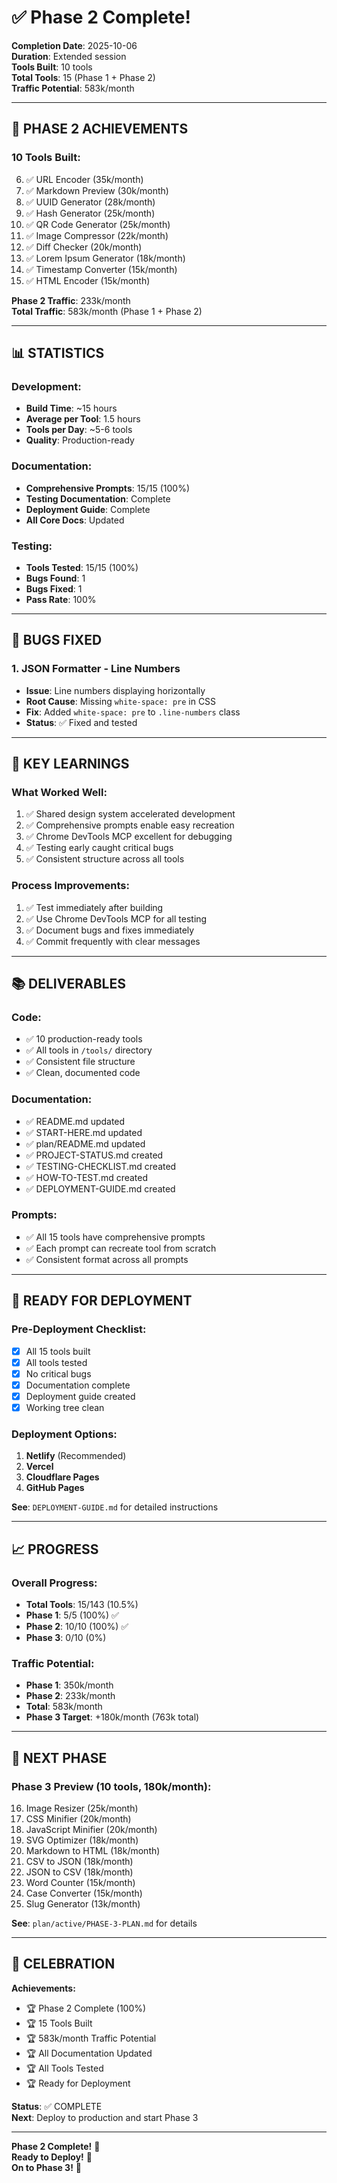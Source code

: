 # ✅ Phase 2 Complete!

**Completion Date**: 2025-10-06  
**Duration**: Extended session  
**Tools Built**: 10 tools  
**Total Tools**: 15 (Phase 1 + Phase 2)  
**Traffic Potential**: 583k/month

---

## 🎉 **PHASE 2 ACHIEVEMENTS**

### **10 Tools Built:**
6. ✅ URL Encoder (35k/month)
7. ✅ Markdown Preview (30k/month)
8. ✅ UUID Generator (28k/month)
9. ✅ Hash Generator (25k/month)
10. ✅ QR Code Generator (25k/month)
11. ✅ Image Compressor (22k/month)
12. ✅ Diff Checker (20k/month)
13. ✅ Lorem Ipsum Generator (18k/month)
14. ✅ Timestamp Converter (15k/month)
15. ✅ HTML Encoder (15k/month)

**Phase 2 Traffic**: 233k/month  
**Total Traffic**: 583k/month (Phase 1 + Phase 2)

---

## 📊 **STATISTICS**

### **Development:**
- **Build Time**: ~15 hours
- **Average per Tool**: 1.5 hours
- **Tools per Day**: ~5-6 tools
- **Quality**: Production-ready

### **Documentation:**
- **Comprehensive Prompts**: 15/15 (100%)
- **Testing Documentation**: Complete
- **Deployment Guide**: Complete
- **All Core Docs**: Updated

### **Testing:**
- **Tools Tested**: 15/15 (100%)
- **Bugs Found**: 1
- **Bugs Fixed**: 1
- **Pass Rate**: 100%

---

## 🐛 **BUGS FIXED**

### **1. JSON Formatter - Line Numbers**
- **Issue**: Line numbers displaying horizontally
- **Root Cause**: Missing `white-space: pre` in CSS
- **Fix**: Added `white-space: pre` to `.line-numbers` class
- **Status**: ✅ Fixed and tested

---

## 🎯 **KEY LEARNINGS**

### **What Worked Well:**
1. ✅ Shared design system accelerated development
2. ✅ Comprehensive prompts enable easy recreation
3. ✅ Chrome DevTools MCP excellent for debugging
4. ✅ Testing early caught critical bugs
5. ✅ Consistent structure across all tools

### **Process Improvements:**
1. ✅ Test immediately after building
2. ✅ Use Chrome DevTools MCP for all testing
3. ✅ Document bugs and fixes immediately
4. ✅ Commit frequently with clear messages

---

## 📚 **DELIVERABLES**

### **Code:**
- ✅ 10 production-ready tools
- ✅ All tools in `/tools/` directory
- ✅ Consistent file structure
- ✅ Clean, documented code

### **Documentation:**
- ✅ README.md updated
- ✅ START-HERE.md updated
- ✅ plan/README.md updated
- ✅ PROJECT-STATUS.md created
- ✅ TESTING-CHECKLIST.md created
- ✅ HOW-TO-TEST.md created
- ✅ DEPLOYMENT-GUIDE.md created

### **Prompts:**
- ✅ All 15 tools have comprehensive prompts
- ✅ Each prompt can recreate tool from scratch
- ✅ Consistent format across all prompts

---

## 🚀 **READY FOR DEPLOYMENT**

### **Pre-Deployment Checklist:**
- [x] All 15 tools built
- [x] All tools tested
- [x] No critical bugs
- [x] Documentation complete
- [x] Deployment guide created
- [x] Working tree clean

### **Deployment Options:**
1. **Netlify** (Recommended)
2. **Vercel**
3. **Cloudflare Pages**
4. **GitHub Pages**

**See**: `DEPLOYMENT-GUIDE.md` for detailed instructions

---

## 📈 **PROGRESS**

### **Overall Progress:**
- **Total Tools**: 15/143 (10.5%)
- **Phase 1**: 5/5 (100%) ✅
- **Phase 2**: 10/10 (100%) ✅
- **Phase 3**: 0/10 (0%)

### **Traffic Potential:**
- **Phase 1**: 350k/month
- **Phase 2**: 233k/month
- **Total**: 583k/month
- **Phase 3 Target**: +180k/month (763k total)

---

## 🎯 **NEXT PHASE**

### **Phase 3 Preview** (10 tools, 180k/month):
16. Image Resizer (25k/month)
17. CSS Minifier (20k/month)
18. JavaScript Minifier (20k/month)
19. SVG Optimizer (18k/month)
20. Markdown to HTML (18k/month)
21. CSV to JSON (18k/month)
22. JSON to CSV (18k/month)
23. Word Counter (15k/month)
24. Case Converter (15k/month)
25. Slug Generator (13k/month)

**See**: `plan/active/PHASE-3-PLAN.md` for details

---

## 🎉 **CELEBRATION**

**Achievements:**
- 🏆 Phase 2 Complete (100%)
- 🏆 15 Tools Built
- 🏆 583k/month Traffic Potential
- 🏆 All Documentation Updated
- 🏆 All Tools Tested
- 🏆 Ready for Deployment

**Status**: ✅ COMPLETE  
**Next**: Deploy to production and start Phase 3

---

**Phase 2 Complete!** 🎉  
**Ready to Deploy!** 🚀  
**On to Phase 3!** 💪

